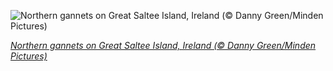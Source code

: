 
![Northern gannets on Great Saltee Island, Ireland (© Danny Green/Minden Pictures)](https://cn.bing.com//th?id=OHR.GannetsSaltee_EN-US1285648780_1920x1080.jpg&rf=LaDigue_1920x1080.jpg&pid=hp)

*[Northern gannets on Great Saltee Island, Ireland (© Danny Green/Minden Pictures)](https://www.bing.com/search?q=Northern+gannet&form=hpcapt&filters=HpDate%3a%2220210428_0700%22)*
